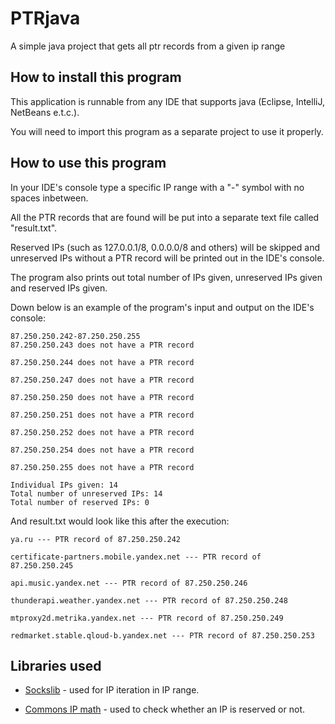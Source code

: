 # PTRjava
A simple java project that gets all ptr records from a given ip range
## How to install this program
This application is runnable from any IDE that supports java (Eclipse, IntelliJ, NetBeans e.t.c.).

You will need to import this program as a separate project to use it properly.

## How to use this program
In your IDE's console type a specific IP range with a "-" symbol with no spaces inbetween.

All the PTR records that are found will be put into a separate text file called "result.txt".

Reserved IPs (such as 127.0.0.1/8, 0.0.0.0/8 and others) will be skipped and unreserved IPs without a PTR record will be printed out in the IDE's console.

The program also prints out total number of IPs given, unreserved IPs given and reserved IPs given.

Down below is an example of the program's input and output on the IDE's console:

```
87.250.250.242-87.250.250.255
87.250.250.243 does not have a PTR record

87.250.250.244 does not have a PTR record

87.250.250.247 does not have a PTR record

87.250.250.250 does not have a PTR record

87.250.250.251 does not have a PTR record

87.250.250.252 does not have a PTR record

87.250.250.254 does not have a PTR record

87.250.250.255 does not have a PTR record

Individual IPs given: 14
Total number of unreserved IPs: 14
Total number of reserved IPs: 0
```

And result.txt would look like this after the execution:

```
ya.ru --- PTR record of 87.250.250.242

certificate-partners.mobile.yandex.net --- PTR record of 87.250.250.245

api.music.yandex.net --- PTR record of 87.250.250.246

thunderapi.weather.yandex.net --- PTR record of 87.250.250.248

mtproxy2d.metrika.yandex.net --- PTR record of 87.250.250.249

redmarket.stable.qloud-b.yandex.net --- PTR record of 87.250.250.253
```

## Libraries used
- [Sockslib](https://github.com/fengyouchao/sockslib) - used for IP iteration in IP range.

- [Commons IP math](https://github.com/jgonian/commons-ip-math) - used to check whether an IP is reserved or not.
